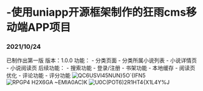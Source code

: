 # -使用uniapp开源框架制作的狂雨cms移动端APP项目
### 2021/10/24
  已制作出第一版
  版本：1.0.0
  功能：
    - 分类页面
    - 分类所属小说列表
    - 小说详情页
    - 小说阅读页
  后续功能：
    - 搜索功能
    - 登录/注册
    - 书架功能
    - 本地缓存
    - 阅读页优化
    - 评论功能
    - 评分功能
![QC6`USVI`45NUN}5O`{IFN5](https://user-images.githubusercontent.com/91938219/138584702-5bbb22be-9eb2-4872-8d98-b979a4cdd48b.jpg)
![RPGP4 H2X6GA ~EMIA0AC)K](https://user-images.githubusercontent.com/91938219/138584706-cd6b21cd-c4cf-4eed-ad29-95589b6b6f89.jpg)
![U0C(POT6)2R1HT4{X1L4Y%J](https://user-images.githubusercontent.com/91938219/138584712-d8244250-eb48-48c4-987b-8646d469bdac.jpg)

